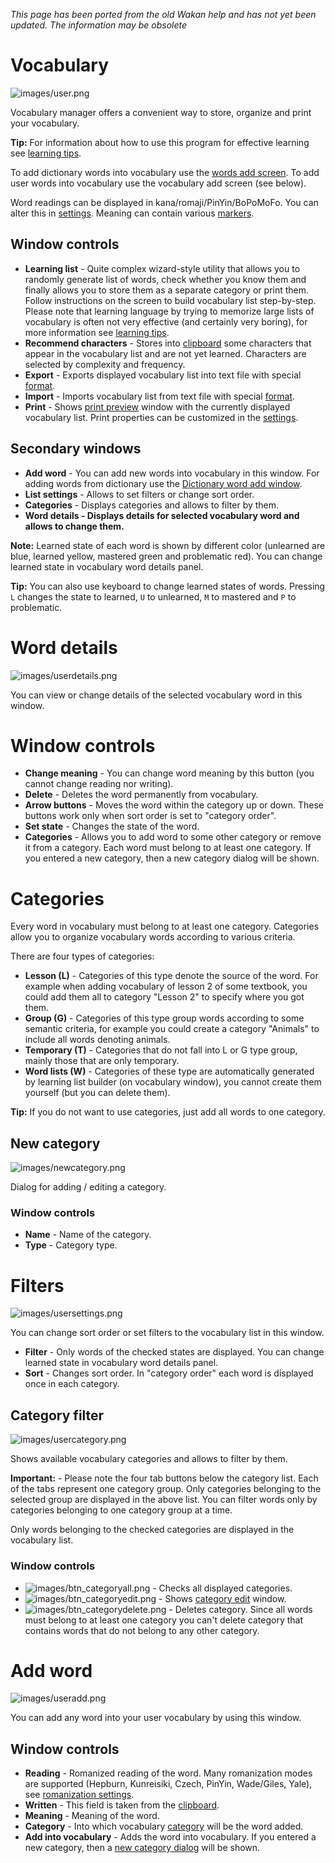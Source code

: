 ﻿_This page has been ported from the old Wakan help and has not yet been updated. The information may be obsolete_

# Vocabulary
![images/user.png](images/user.png)

Vocabulary manager offers a convenient way to store, organize and print
your vocabulary.

**Tip:** For information about how to use this program for effective learning see [learning tips](Tips.md).

To add dictionary words into vocabulary use the [words add screen](Dictionary.md#Adding_words_to_vocabulary). To add user words into vocabulary use the vocabulary add screen (see below).

Word readings can be displayed in kana/romaji/PinYin/BoPoMoFo. You can alter this in [settings](Settings.md#Romanization). Meaning can contain various [markers](Dictionary.md#Markers).

## Window controls

  * **Learning list** - Quite complex wizard-style utility that allows you to randomly generate list of words, check whether you know them and finally allows you to store them as a separate category or print them. Follow instructions on the screen to build vocabulary list step-by-step. Please note that learning language by trying to memorize large lists of vocabulary is often not very effective (and certainly very boring), for more information see [learning tips](Tips.md).
  * **Recommend characters** - Stores into [clipboard](MainWindow.md#Clipboard_viewer) some characters that appear in the vocabulary list and are not yet learned. Characters are selected by complexity and frequency.
  * **Export** - Exports displayed vocabulary list into text file with special [format](FileFormats.md#Vocabulary_list_export).
  * **Import** - Imports vocabulary list from text file with special [format](FileFormats.md#Vocabulary_list_export).
  * **Print** - Shows [print preview](PrintPreview.md) window with the currently displayed vocabulary list. Print properties can be customized in the [settings](Settings.md#Vocabulary).

## Secondary windows

  * **Add word** - You can add new words into vocabulary in this window. For adding words from dictionary use the [Dictionary word add window](Dictionary.md#Add_word_to_vocabulary).
  * **List settings** - Allows to set filters or change sort order.
  * **Categories** - Displays categories and allows to filter by them.
  * **Word details - Displays details for selected vocabulary word and allows to change them.**

**Note:** Learned state of each word is shown by different color (unlearned are blue, learned yellow, mastered green and problematic red). You can change learned state in vocabulary word details panel.

**Tip:** You can also use keyboard to change learned states of words. Pressing `L` changes the state to learned, `U` to unlearned, `M` to mastered and `P` to problematic.


# Word details
![images/userdetails.png](images/userdetails.png)

You can view or change details of the selected vocabulary word in this
window.

# Window controls

  * **Change meaning** - You can change word meaning by this button (you cannot change reading nor writing).
  * **Delete** - Deletes the word permanently from vocabulary.
  * **Arrow buttons** - Moves the word within the category up or down. These buttons work only when sort order is set to "category order".
  * **Set state** - Changes the state of the word.
  * **Categories** - Allows you to add word to some other category or remove it from a category. Each word must belong to at least one category. If you entered a new category, then a new category dialog will be shown.


# Categories
Every word in vocabulary must belong to at least one category. Categories allow you to organize vocabulary words according to various criteria.

There are four types of categories:

  * **Lesson (L)** - Categories of this type denote the source of the word. For example when adding vocabulary of lesson 2 of some textbook, you could add them all to category "Lesson 2" to specify where you got them.
  * **Group (G)** - Categories of this type group words according to some semantic criteria, for example you could create a category "Animals" to include all words denoting animals.
  * **Temporary (T)** - Categories that do not fall into L or G type group, mainly those that are only temporary.
  * **Word lists (W)** - Categories of these type are automatically generated by learning list builder (on vocabulary window), you cannot create them yourself (but you can delete them).

**Tip:** If you do not want to use categories, just add all words to one category.

## New category
![images/newcategory.png](images/newcategory.png)

Dialog for adding / editing a category.

### Window controls

  * **Name** - Name of the category.
  * **Type** - Category type.


# Filters
![images/usersettings.png](images/usersettings.png)

You can change sort order or set filters to the vocabulary list in this
window.

  * **Filter** - Only words of the checked states are displayed. You can change learned state in vocabulary word details panel.
  * **Sort** - Changes sort order. In "category order" each word is displayed once in each category.

## Category filter
![images/usercategory.png](images/usercategory.png)

Shows available vocabulary categories and allows to filter by them.

**Important:** - Please note the four tab buttons below the category list. Each of the tabs represent one category group. Only categories belonging to the selected group are displayed in the above list. You can filter words only by categories belonging to one category group at a time.

Only words belonging to the checked categories are displayed in the vocabulary
list.

### Window controls

  * ![images/btn_categoryall.png](images/btn_categoryall.png) - Checks all displayed categories.
  * ![images/btn_categoryedit.png](images/btn_categoryedit.png) - Shows [category edit](Vocabulary.md#New_category) window.
  * ![images/btn_categorydelete.png](images/btn_categorydelete.png) - Deletes category. Since all words must belong to at least one category you can't delete category that contains words that do not belong to any other category.

# Add word
![images/useradd.png](images/useradd.png)

You can add any word into your user vocabulary by using this window.

## Window controls

  * **Reading** - Romanized reading of the word. Many romanization modes are supported (Hepburn, Kunreisiki, Czech, PinYin, Wade/Giles, Yale), see [romanization settings](Settings.md#Romanization).
  * **Written** - This field is taken from the [clipboard](MainWindow.md#Clipboard_viewer).
  * **Meaning** - Meaning of the word.
  * **Category** - Into which vocabulary [category](Vocabulary.md#Categories) will be the word added.
  * **Add into vocabulary** - Adds the word into vocabulary. If you entered a new category, then a [new category dialog](Vocabulary.md#New_category) will be shown.
